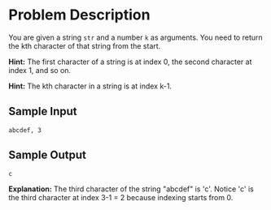 
# Problem Description

You are given a string `str` and a number `k` as arguments. You need to return the kth character of that string from the start.

**Hint:** The first character of a string is at index 0, the second character at index 1, and so on.

**Hint:** The kth character in a string is at index k-1.

## Sample Input
```plaintext
abcdef, 3
```

## Sample Output
```plaintext
c
```

**Explanation:**
The third character of the string "abcdef" is 'c'. Notice 'c' is the third character at index 3-1 = 2 because indexing starts from 0.
